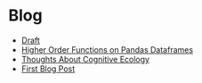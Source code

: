 # Blog

- [Draft](2019-07-15-your-resume-as-an-intro-to-vcs-and-cicd.html)
- [Higher Order Functions on Pandas Dataframes](2018-07-06-higher-order-functions-on-pandas-dataframes.html)
- [Thoughts About Cognitive Ecology](2017-10-21-thoughts-about-cognitive-ecology.html)
- [First Blog Post](2017-01-19-first-blog-post.html)
